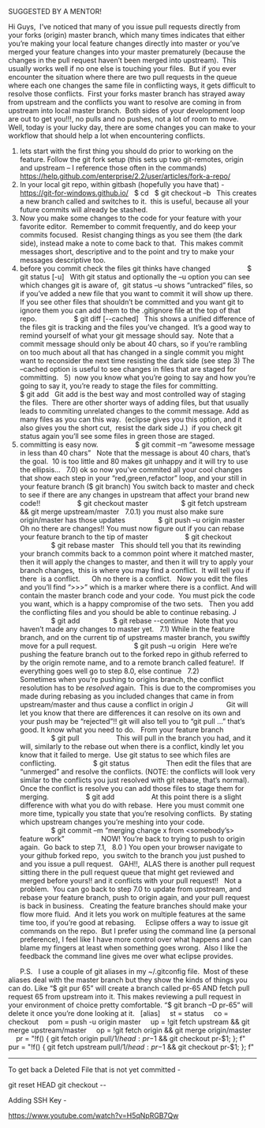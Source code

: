 SUGGESTED BY A MENTOR!

Hi Guys,  I’ve noticed that many of you issue pull requests directly from your forks (origin) master branch, which many times indicates that either you’re making your local feature changes directly into master or you’ve merged your feature changes into your master prematurely (because the changes in the pull request haven’t been merged into upstream).  This usually works well if no one else is touching your files.  But if you ever encounter the situation where there are two pull requests in the queue where each one changes the same file in conflicting ways, it gets difficult to resolve those conflicts.  First your forks master branch has strayed away  from upstream and the conflicts you want to resolve are coming in from upstream into local master branch.  Both sides of your development loop are out to get you!!!, no pulls and no pushes, not a lot of room to move.
 
Well, today is your lucky day, there are some changes you can make to your workflow that should help a lot when encountering conflicts.
 
1) lets start with the first thing you should do prior to working on the feature.
Follow the git fork setup (this sets up two git-remotes, origin and upstream – I reference those often in the commands) 
 
https://help.github.com/enterprise/2.2/user/articles/fork-a-repo/
 
2) In your local git repo, within gitbash (hopefully you have that) - https://git-for-windows.github.io/
 
	$ cd <git-repo>
 
	$ git checkout –b <feature>
 
This creates a new branch called <feature> and switches to it.  this is useful, because all your future commits will already be stashed. 
 
3) Now you make some changes to the code for your feature with your favorite editor.  Remember to commit frequently, and do keep your commits focused.  Resist changing things as you see them (the dark side), instead make a note to come back to that.  This makes commit messages short, descriptive and to the point and try to make your messages descriptive too. 
 
4) before you commit check the files git thinks have changed
 
                $ git status [-u]
 
With git status and optionally the –u option you can see which changes git is aware of,  git status –u shows “untracked” files, so if you’ve added a new file that you want to commit it will show up there.
If you see other files that shouldn’t be committed and you want git to ignore them you can add them to the .gitignore file at the top of that repo. 
 
                $ git diff [--cached]
 
This shows a unified difference of the files git is tracking and the files you’ve changed.  It’s a good way to remind yourself of what your git message should say.  Note that a commit message should only be about 40 chars, so if you’re rambling on too much about all that has changed in a single commit you might want to reconsider the next time resisting the dark side (see step 3) 
The –cached option is useful to see changes in files that are staged for committing.
 
5)  now you know what you’re going to say and how you’re going to say it, you’re ready to stage the files for committing. 
 
                $ git add <file>
 
Git add is the best way and most controlled way of staging the files.  There are other shorter ways of adding files, but that usually leads to commiting unrelated changes to the commit message.
Add as many files as you can this way.  (eclipse gives you this option, and it also gives you the short cut,  resist the dark side J.)  if you check git status again you’ll see some files in green those are staged.
 
6) committing is easy now. 
 
                $ git commit –m “awesome message in less than 40 chars”
 
Note that the message is about 40 chars, that’s the goal.  10 is too little and 80 makes git unhappy and it will try to use the ellipsis…
 
7.0) ok so now you’ve commited all your cool changes that show each step in your “red,green,refactor” loop, and your still in your feature branch ($ git branch)
You switch back to master and check to see if there are any changes in upstream that affect your brand new code!!
 
                $ git checkout master
                $ git fetch upstream && git merge upstream/master
 
7.0.1) you must also make sure origin/master has those updates
                $ git push –u origin master
 
Oh no there are changes!! You must now figure out if you can rebase your feature branch to the tip of master
 
                $ git checkout <feature>
                $ git rebase master
 
This should tell you that its rewinding your branch commits back to a common point where it matched master, then it will apply the changes to master, and then it will try to apply your branch changes,  this is where you may find a conflict.  It will tell you if there  is a conflict.   
 
Oh no there is a conflict.   Now you edit the files and you’ll find “>>>” which is a marker where there is a conflict. And will contain the master branch code and your code.  You must pick the code you want, which is a happy compromise of the two sets.
 
Then you add the conflicting files and you should be able to continue rebasing. J 
 
                $ git add <conficting-file>
                $ git rebase --continue 
 
Note that you haven’t made any changes to master yet. 
 
7.1) While in the feature branch, and on the current tip of upstreams master branch, you swiftly move for a pull request.
 
                $ git push –u origin <feature> 
 
Here we’re pushing the feature branch out to the forked repo in github referred to by the origin remote name, and to a remote branch called feature!.  If everything goes well go to step 8.0, else continue
 
7.2)
                Sometimes when you’re pushing to origins <feature> branch, the conflict resolution has to be _resolved_ again.  This is due to the compromises you made during rebasing as you included changes that came in from upstream/master and thus cause a conflict in origin J 
                Git will let you know that there are differences it can resolve on its own and your push may be “rejected”!! git will also tell you to “git pull …” that’s good. It know what you need to do.   From your feature branch
 
                $ git pull
 
                This will pull in the branch you had, and it will, similarly to the rebase out when there is a conflict, kindly let you know that it failed to merge.  Use git status to see which files are conflicting.
 
                $ git status 
 
                Then edit the files that are “unmerged” and resolve the conflicts. (NOTE: the conflicts will look very similar to the conflicts you just resolved with git rebase, that’s normal).  Once the conflict is resolve you can add those files to stage them for merging.
 
                $ git add <files>
 
                At this point there is a slight difference with what you do with rebase.  Here you must commit one more time, typically you state that you’re resolving conflicts.  By stating which upstream changes you’re meshing into your code.
                
                $ git commit –m “merging change x from <somebody’s> feature work”
 
                NOW! You’re back to trying to push to origin again.  Go back to step 7.1,
 
8.0 ) You open your browser navigate to your github forked repo,  you switch to the branch you just pushed to and you issue a pull request.
 
GAH!!,  ALAS there is another pull request sitting there in the pull request queue that might get reviewed and merged before yours!! and it conflicts with your pull request!! 
 
Not a problem.  You can go back to step 7.0 to update from upstream, and rebase your feature branch, push to origin again, and your pull request is back in business.
 
Creating the feature branches should make your flow more fluid.  And it lets you work on multiple features at the same time too, if you’re good at rebasing.
 
 
Eclipse offers a way to issue git commands on the repo.  But I prefer using the command line (a personal preference), I feel like I have more control over what happens and I can blame my fingers at least when something goes wrong.  Also I like the feedback the command line gives me over what eclipse provides.
 

 
 
 
P.S.
 
I use a couple of git aliases in my ~/.gitconfig file.  Most of these aliases deal with the master branch but they show the kinds of things you can do. 
Like “$ git pur 65” will create a branch called pr-65 AND fetch pull request 65 from upstream into it. This makes reviewing a pull request in your environment of choice pretty comfortable.
“$ git branch –D pr-65” will delete it once you’re done looking at it.
 
[alias]
    st = status
    co = checkout
    pom = push -u origin master
    up = !git fetch upstream && git merge upstream/master
    op = !git fetch origin && git merge origin/master
    pr = "!f() { git fetch origin pull/$1/head:pr-$1 && git checkout pr-$1; }; f"
    pur = "!f() { git fetch upstream pull/$1/head:pr-$1 && git checkout pr-$1; }; f"


-------------------------------------------------------------------------------------------------------------------------------

To get back a Deleted File that is not yet committed - 

git reset HEAD <filename>
git checkout -- <filename>


Adding SSH Key - 

https://www.youtube.com/watch?v=H5qNpRGB7Qw
